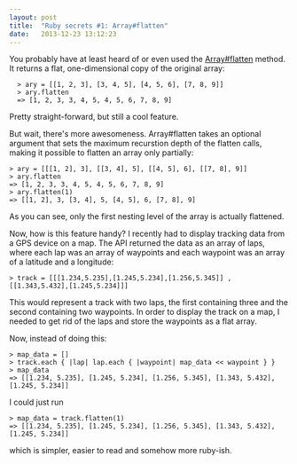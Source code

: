 ```yaml
---
layout: post
title:  "Ruby secrets #1: Array#flatten"
date:   2013-12-23 13:12:23
---
```


You probably have at least heard of or even used the [Array#flatten](http://www.ruby-doc.org/core-2.0.0/Array.html#method-i-flatten) method. It returns a flat, one-dimensional copy of the original array:

      > ary = [[1, 2, 3], [3, 4, 5], [4, 5, 6], [7, 8, 9]]
      > ary.flatten
      => [1, 2, 3, 3, 4, 5, 4, 5, 6, 7, 8, 9]
      
Pretty straight-forward, but still a cool feature.

But wait, there's more awesomeness. Array#flatten takes an optional argument that sets the maximum recurstion depth of the flatten calls, making it possible to flatten an array only partially:

    > ary = [[[1, 2], 3], [[3, 4], 5], [[4, 5], 6], [[7, 8], 9]]
    > ary.flatten
    => [1, 2, 3, 3, 4, 5, 4, 5, 6, 7, 8, 9]
    > ary.flatten(1)
    => [[1, 2], 3, [3, 4], 5, [4, 5], 6, [7, 8], 9]
    
As you can see, only the first nesting level of the array is actually flattened.

Now, how is this feature handy? I recently had to display tracking data from a GPS device on a map. The API returned the data as an array of laps, where each lap was an array of waypoints and each waypoint was an array of a latitude and a longitude:

    > track = [[[1.234,5.235],[1.245,5.234],[1.256,5.345]] , [[1.343,5.432],[1.245,5.234]]]
    
This would represent a track with two laps, the first containing three and the second containing two waypoints.
In order to display the track on a map, I needed to get rid of the laps and store the waypoints as a flat array.

Now, instead of doing this:

    > map_data = []
    > track.each { |lap| lap.each { |waypoint| map_data << waypoint } }
    > map_data
    => [[1.234, 5.235], [1.245, 5.234], [1.256, 5.345], [1.343, 5.432], [1.245, 5.234]]
    
I could just run

    > map_data = track.flatten(1)
    => [[1.234, 5.235], [1.245, 5.234], [1.256, 5.345], [1.343, 5.432], [1.245, 5.234]]
    
which is simpler, easier to read and somehow more ruby-ish.